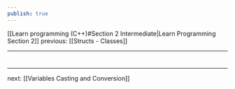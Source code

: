 ```yaml
---
publish: true
---
```

[[Learn programming (C++)#Section 2 Intermediate|Learn Programming Section 2]]  previous: [[Structs - Classes]]   

---







#
---
next: [[Variables Casting and Conversion]] 
